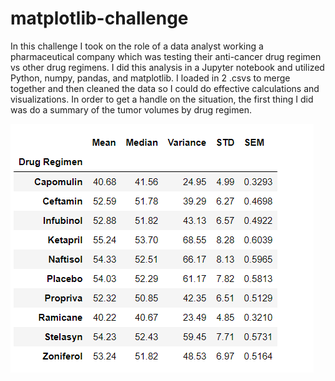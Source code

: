 # matplotlib-challenge

In this challenge I took on the role of a data analyst working a pharmaceutical company which was testing their anti-cancer drug regimen vs other drug regimens. I did this analysis in a Jupyter notebook and utilized Python, numpy, pandas, and matplotlib. I loaded in 2 .csvs to merge together and then cleaned the data so I could do effective calculations and visualizations. In order to get a handle on the situation, the first thing I did was do a summary of the tumor volumes by drug regimen.

![reg_sum](/Images/regimen_summary.png)

